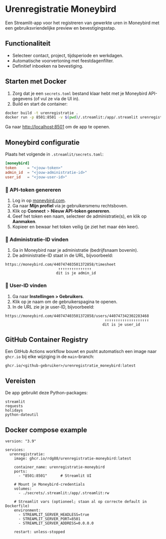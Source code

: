 # Urenregistratie Moneybird

Een Streamlit-app voor het registreren van gewerkte uren in Moneybird met een gebruiksvriendelijke preview en bevestigingsstap.

## Functionaliteit

- Selecteer contact, project, tijdsperiode en werkdagen.
- Automatische voorvertoning met feestdagenfilter.
- Definitief inboeken na bevestiging.

## Starten met Docker

1. Zorg dat je een `secrets.toml` bestand klaar hebt met je Moneybird API-gegevens (of vul ze via de UI in).
2. Build en start de container:

```bash
docker build -t urenregistratie .
docker run -p 8501:8501 -v $(pwd)/.streamlit:/app/.streamlit urenregistratie
```

Ga naar [http://localhost:8501](http://localhost:8501) om de app te openen.

## Moneybird configuratie

Plaats het volgende in `.streamlit/secrets.toml`:

```toml
[moneybird]
token     = "<jouw-token>"
admin_id  = "<jouw-administratie-id>"
user_id   = "<jouw-user-id>"
```

### 🔐 API-token genereren

1. Log in op [moneybird.com](https://moneybird.com).
2. Ga naar **Mijn profiel** via je gebruikersmenu rechtsboven.
3. Klik op **Connect** > **Nieuw API-token genereren**.
4. Geef het token een naam, selecteer de administratie(s), en klik op **Aanmaken**.
5. Kopieer en bewaar het token veilig (je ziet het maar één keer).

### 🧾 Administratie-ID vinden

1. Ga in Moneybird naar je administratie (bedrijfsnaam bovenin).
2. De administratie-ID staat in de URL, bijvoorbeeld:

```
https://moneybird.com/440747403501372858/timesheet
                        ↑↑↑↑↑↑↑↑↑↑↑↑↑↑↑
                       dit is je admin_id
```

### 👤 User-ID vinden

1. Ga naar **Instellingen > Gebruikers**.
2. Klik op je naam om de gebruikerspagina te openen.
3. In de URL zie je je user-ID, bijvoorbeeld:

```
https://moneybird.com/440747403501372858/users/440747342302283468
                                             ↑↑↑↑↑↑↑↑↑↑↑↑↑↑↑↑↑↑↑↑
                                            dit is je user_id
```

## GitHub Container Registry

Een GitHub Actions workflow bouwt en pusht automatisch een image naar `ghcr.io` bij elke wijziging in de `main`-branch:

```text
ghcr.io/<github-gebruiker>/urenregistratie_moneybird:latest
```

## Vereisten

De app gebruikt deze Python-packages:

```text
streamlit
requests
holidays
python-dateutil
```

## Docker compose example

```docker-compose
version: "3.9"

services:
  urenregistratie:
    image: ghcr.io/rdg88/urenregistratie-moneybird:latest

    container_name: urenregistratie-moneybird
    ports:
      - "8501:8501"      # Streamlit UI

    # Mount je Moneybird‑credentials
    volumes:
      - ./secrets/.streamlit:/app/.streamlit:rw

    # Streamlit vars (optioneel; staan al op correcte default in Dockerfile)
    environment:
      - STREAMLIT_SERVER_HEADLESS=true
      - STREAMLIT_SERVER_PORT=8501
      - STREAMLIT_SERVER_ADDRESS=0.0.0.0

    restart: unless-stopped
```